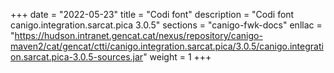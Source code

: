 +++
date        = "2022-05-23"
title       = "Codi font"
description = "Codi font canigo.integration.sarcat.pica 3.0.5"
sections    = "canigo-fwk-docs"
enllac		= "https://hudson.intranet.gencat.cat/nexus/repository/canigo-maven2/cat/gencat/ctti/canigo.integration.sarcat.pica/3.0.5/canigo.integration.sarcat.pica-3.0.5-sources.jar"
weight		= 1
+++
